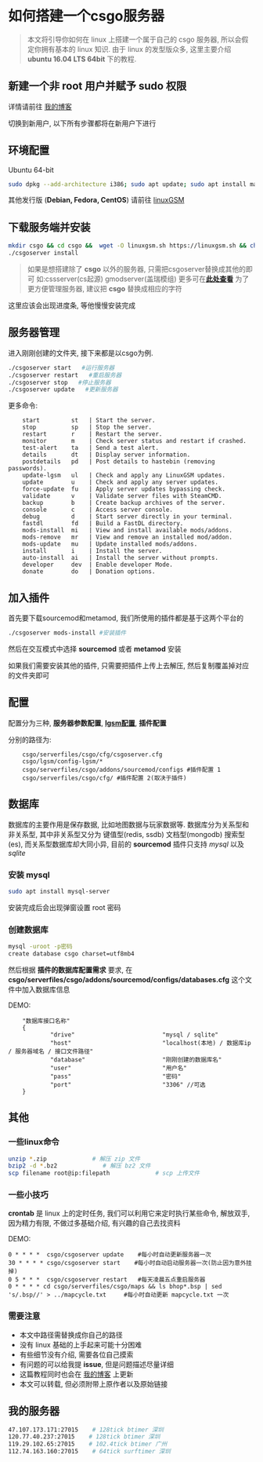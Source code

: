 
# 如何搭建一个csgo服务器

> 本文将引导你如何在 linux 上搭建一个属于自己的 csgo 服务器, 所以会假定你拥有基本的 linux 知识.
由于 linux 的发型版众多, 这里主要介绍 **ubuntu 16.04 LTS 64bit** 下的教程.

## 新建一个非 root 用户并赋予 sudo 权限
详情请前往 [我的博客](https://blog.fre-ak.me/archives/linux-add-newuser.html)

切换到新用户, 以下所有步骤都将在新用户下进行

## 环境配置

Ubuntu 64-bit
```bash
sudo dpkg --add-architecture i386; sudo apt update; sudo apt install mailutils postfix curl wget file bzip2 gzip unzip bsdmainutils python util-linux ca-certificates binutils bc jq tmux lib32gcc1 libstdc++6 libstdc++6:i386 lib32z1
```

其他发行版 (**Debian, Fedora, CentOS**) 请前往 [linuxGSM](https://linuxgsm.com/lgsm/csgoserver/)


## 下载服务端并安装

```bash
mkdir csgo && cd csgo &&  wget -O linuxgsm.sh https://linuxgsm.sh && chmod +x linuxgsm.sh && bash linuxgsm.sh csgoserver
./csgoserver install
```
>如果是想搭建除了 **csgo** 以外的服务器, 只需把csgoserver替换成其他的即可 如:cssserver(cs起源) gmodserver(盖瑞模组) 更多可在[**此处查看**](https://linuxgsm.com/lgsm/) 为了更方便管理服务器, 建议把 **csgo** 替换成相应的字符

这里应该会出现进度条, 等他慢慢安装完成

## 服务器管理

进入刚刚创建的文件夹, 接下来都是以csgo为例.

```bash
./csgoserver start   #运行服务器
./csgoserver restart   #重启服务器
./csgoserver stop   #停止服务器
./csgoserver update   #更新服务器
```

更多命令:
>
        start         st   | Start the server.
        stop          sp   | Stop the server.
        restart       r    | Restart the server.
        monitor       m    | Check server status and restart if crashed.
        test-alert    ta   | Send a test alert.
        details       dt   | Display server information.
        postdetails   pd   | Post details to hastebin (removing passwords).
        update-lgsm   ul   | Check and apply any LinuxGSM updates.
        update        u    | Check and apply any server updates.
        force-update  fu   | Apply server updates bypassing check.
        validate      v    | Validate server files with SteamCMD.
        backup        b    | Create backup archives of the server.
        console       c    | Access server console.
        debug         d    | Start server directly in your terminal.
        fastdl        fd   | Build a FastDL directory.
        mods-install  mi   | View and install available mods/addons.
        mods-remove   mr   | View and remove an installed mod/addon.
        mods-update   mu   | Update installed mods/addons.
        install       i    | Install the server.
        auto-install  ai   | Install the server without prompts.
        developer     dev  | Enable developer Mode.
        donate        do   | Donation options.

## 加入插件

首先要下载sourcemod和metamod, 我们所使用的插件都是基于这两个平台的

```bash
./csgoserver mods-install #安装插件
```

然后在交互模式中选择 **sourcemod** 或者 **metamod** 安装

如果我们需要安装其他的插件, 只需要把插件上传上去解压, 然后复制覆盖掉对应的文件夹即可

## 配置

配置分为三种, **服务器参数配置**, **[lgsm配置](https://docs.linuxgsm.com/configuration/linuxgsm-config)**, **插件配置**

分别的路径为:

>
        csgo/serverfiles/csgo/cfg/csgoserver.cfg
        csgo/lgsm/config-lgsm/*
        csgo/serverfiles/csgo/addons/sourcemod/configs #插件配置 1
        csgo/serverfiles/csgo/cfg/ #插件配置 2(取决于插件)

## 数据库

数据库的主要作用是保存数据, 比如地图数据与玩家数据等.
数据库分为关系型和非关系型, 其中非关系型又分为 键值型(redis, ssdb) 文档型(mongodb) 搜索型(es), 而关系型数据库却大同小异, 目前的 **sourcemod** 插件只支持 *mysql* 以及 *sqlite*

### 安装 **mysql**

```bash
sudo apt install mysql-server
```

安装完成后会出现弹窗设置 root 密码

### 创建数据库

```bash
mysql -uroot -p密码
create database csgo charset=utf8mb4
```

然后根据 **插件的数据库配置需求** 要求, 在 **csgo/serverfiles/csgo/addons/sourcemod/configs/databases.cfg** 这个文件中加入数据库信息

DEMO:
>
        "数据库接口名称"
        {
                "drive"                         "mysql / sqlite"
                "host"                          "localhost(本地) / 数据库ip / 服务器域名 / 接口文件路径"
                "database"                      "刚刚创建的数据库名"
                "user"                          "用户名"
                "pass"                          "密码"
                "port"                          "3306" //可选
        }

## 其他

### 一些linux命令

```bash
unzip *.zip             # 解压 zip 文件
bzip2 -d *.bz2             # 解压 bz2 文件
scp filename root@ip:filepath             # scp 上传文件
```

### 一些小技巧

**crontab** 是 linux 上的定时任务, 我们可以利用它来定时执行某些命令, 解放双手, 因为精力有限, 不做过多基础介绍, 有兴趣的自己去找资料

DEMO:
>
    0 * * * *  csgo/csgoserver update    #每小时自动更新服务器一次
    30 * * * * csgo/csgoserver start    #每小时自动启动服务器一次(防止因为意外挂掉)
    0 5 * * *  csgo/csgoserver restart   #每天凌晨五点重启服务器
    0 * * * * cd csgo/serverfiles/csgo/maps && ls bhop*.bsp | sed 's/.bsp//' > ../mapcycle.txt     #每小时自动更新 mapcycle.txt 一次

### 需要注意

+ 本文中路径需替换成你自己的路径
+ 没有 linux 基础的上手起来可能十分困难
+ 有些细节没有介绍, 需要各位自己摸索
+ 有问题的可以给我提 **issue**, 但是问题描述尽量详细
+ 这篇教程同时也会在 [我的博客](https://blog.fre-ak.me/archives/how-to-build-csgoserver.html) 上更新
+ 本文可以转载, 但必须附带上原作者以及原始链接

## 我的服务器

```bash
47.107.173.171:27015    # 128tick btimer 深圳
120.77.40.237:27015    # 128tick btimer 深圳
119.29.102.65:27015    # 102.4tick btimer 广州
112.74.163.160:27015    # 64tick surftimer 深圳
```
